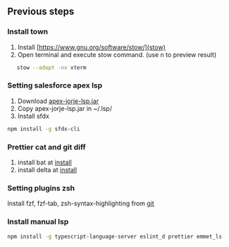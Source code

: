 ## Previous steps

### Install town

1. Install [https://www.gnu.org/software/stow/](stow)
2. Open terminal and execute stow command. (use n to preview result)

```sh
   stow --adopt -nv xterm
```

### Setting salesforce apex lsp

1. Download [apex-jorje-lsp.jar](https://github.com/forcedotcom/salesforcedx-vscode/blob/develop/packages/salesforcedx-vscode-apex/out/apex-jorje-lsp.jar)
2. Copy apex-jorje-lsp.jar in ~/.lsp/
3. Install sfdx
```sh
npm install -g sfdx-cli
```

### Prettier cat and git diff

1. install bat at [install](https://github.com/sharkdp/bat#installation)
2. install delta at [install](https://dandavison.github.io/delta/installation.html)

### Setting plugins zsh

Install fzf, fzf-tab, zsh-syntax-highlighting from [git](https://github.com/ohmyzsh/ohmyzsh/wiki/Plugins)

### Install manual lsp

```sh
npm install -g typescript-language-server eslint_d prettier emmet_ls
```
